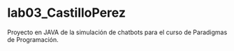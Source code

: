 # lab03_CastilloPerez

Proyecto en JAVA de la simulación de chatbots para el curso de Paradigmas de Programación.
